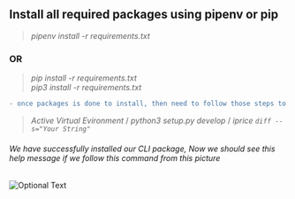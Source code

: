 ## Install all required packages using pipenv or pip
> *pipenv install -r requirements.txt*

### OR

> *pip install -r requirements.txt* <br />
> *pip3 install -r requirements.txt*


```diff
- once packages is done to install, then need to follow those steps to properly install our CLI package :
```
> *Active Virtual Evironment*
/
> *python3 setup.py develop*
/
> *iprice ```diff --s="Your String" ```*



###### We have successfully installed our CLI package, Now we should see this help message if we follow this command from this picture

![Optional Text](../main/image/home.png)